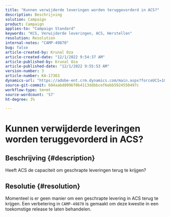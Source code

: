 ```yaml
---
title: "Kunnen verwijderde leveringen worden teruggevorderd in ACS?"
description: Beschrijving
solution: Campaign
product: Campaign
applies-to: "Campaign Standard"
keywords: "KCS, Verwijderde leveringen, ACS, Herstellen"
resolution: Resolution
internal-notes: "CAMP-49870"
bug: false
article-created-by: Krunal Oza
article-created-date: "12/1/2022 9:54:37 AM"
article-published-by: Krunal Oza
article-published-date: "12/1/2022 9:55:53 AM"
version-number: 3
article-number: KA-17363
dynamics-url: "https://adobe-ent.crm.dynamics.com/main.aspx?forceUCI=1&pagetype=entityrecord&etn=knowledgearticle&id=2f0d6c27-5e71-ed11-9561-6045bd006a22"
source-git-commit: 684aabd8996f0b4113ddbbcef6ebb5924550497c
workflow-type: tm+mt
source-wordcount: '57'
ht-degree: 3%

---
```


# Kunnen verwijderde leveringen worden teruggevorderd in ACS?

## Beschrijving {#description}


Heeft ACS de capaciteit om geschrapte leveringen terug te krijgen?


## Resolutie {#resolution}


Momenteel is er geen manier om een geschrapte levering in ACS terug te krijgen. Een verbetering in `CAMP-49870` is gemaakt om deze kwestie in een toekomstige release te laten behandelen.
